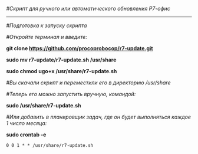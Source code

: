 _#Скрипт для ручного или автоматического обновления Р7-офис_

__________________________________________________________________________________

_#Подготовка к запуску скрипта_

_#Откройте терминал и введите:_

**git clone https://github.com/procoprobocop/r7-update.git**

**sudo mv r7-update/r7-update.sh /usr/share** 

**sudo chmod ugo+x /usr/share/r7-update.sh**

_#Вы скачали скрипт и переместили его в директорию /usr/share_

_#Теперь его можно запустить вручную, командой:_

**sudo /usr/share/r7-update.sh**

_#Или добавить в планировщик задач, где он будет выполняться каждое 1 число месяца:_

**sudo crontab -e** 

    0 0 1 * * /usr/share/r7-update.sh
